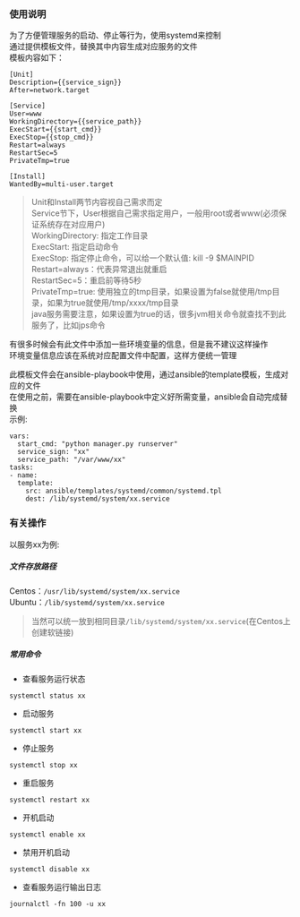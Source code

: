 ### 使用说明
为了方便管理服务的启动、停止等行为，使用systemd来控制  
通过提供模板文件，替换其中内容生成对应服务的文件  
模板内容如下：  
```
[Unit]
Description={{service_sign}}
After=network.target

[Service]
User=www
WorkingDirectory={{service_path}}
ExecStart={{start_cmd}}
ExecStop={{stop_cmd}}
Restart=always
RestartSec=5
PrivateTmp=true

[Install]
WantedBy=multi-user.target
```
> Unit和Install两节内容视自己需求而定  
> Service节下，User根据自己需求指定用户，一般用root或者www(必须保证系统存在对应用户)  
> WorkingDirectory: 指定工作目录  
> ExecStart: 指定启动命令  
> ExecStop: 指定停止命令，可以给一个默认值: kill -9 $MAINPID
> Restart=always：代表异常退出就重启  
> RestartSec=5：重启前等待5秒  
> PrivateTmp=true: 使用独立的tmp目录，如果设置为false就使用/tmp目录，如果为true就使用/tmp/xxxx/tmp目录  
> java服务需要注意，如果设置为true的话，很多jvm相关命令就查找不到此服务了，比如jps命令  

有很多时候会有此文件中添加一些环境变量的信息，但是我不建议这样操作  
环境变量信息应该在系统对应配置文件中配置，这样方便统一管理  

此模板文件会在ansible-playbook中使用，通过ansible的template模板，生成对应的文件  
在使用之前，需要在ansible-playbook中定义好所需变量，ansible会自动完成替换  
示例:  
```
vars:
  start_cmd: "python manager.py runserver"
  service_sign: "xx"
  service_path: "/var/www/xx"
tasks:
- name:
  template:
    src: ansible/templates/systemd/common/systemd.tpl
    dest: /lib/systemd/system/xx.service
```

### 有关操作
以服务xx为例:  

##### 文件存放路径
Centos：```/usr/lib/systemd/system/xx.service```  
Ubuntu：```/lib/systemd/system/xx.service```  
> 当然可以统一放到相同目录```/lib/systemd/system/xx.service```(在Centos上创建软链接)  

##### 常用命令
* 查看服务运行状态
```
systemctl status xx
```
* 启动服务
```
systemctl start xx
```
* 停止服务
```
systemctl stop xx
```
* 重启服务
```
systemctl restart xx
```
* 开机启动
```
systemctl enable xx
```
* 禁用开机启动
```
systemctl disable xx
```
* 查看服务运行输出日志
```
journalctl -fn 100 -u xx
```
